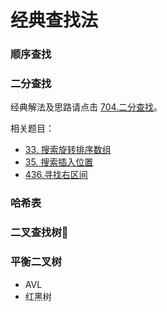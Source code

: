 # 经典查找法

### 顺序查找
### 二分查找

经典解法及思路请点击 [704.二分查找](./leetcode/0704-二分查找.md)。

相关题目：

 - [33. 搜索旋转排序数组](./leetcode/0035-搜索旋转排序数组.md)
 - [35. 搜索插入位置](./leetcode/0035-搜索插入位置.md)
 - [436.寻找右区间](./leetcode/0436-寻找右区间.md)

### 哈希表
### 二叉查找树🌲
### 平衡二叉树
 - AVL
 - 红黑树
